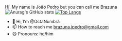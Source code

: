 Hi! My name is João Pedro but you can call me Brazuna
![Anurag's GitHub stats](https://github-readme-stats.vercel.app/api?username=OctaNumbra&show_icons=true&theme=gruvbox_light)
[![Top Langs](https://github-readme-stats.vercel.app/api/top-langs/?username=OctaNumbra&theme=gruvbox_light)](https://github.com/anuraghazra/github-readme-stats)

- 👋 Hi, I’m @OctaNumbra
- 📫 How to reach me brazuna.jpedro@gmail.com
- 😄 Pronouns: he/him

<!---
OctaNumbra/OctaNumbra is a ✨ special ✨ repository because its `README.md` (this file) appears on your GitHub profile.
You can click the Preview link to take a look at your changes.
--->
